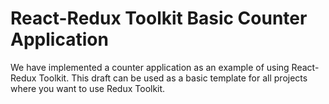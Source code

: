 # React-Redux Toolkit Basic Counter Application

We have implemented a counter application as an example of using React-Redux Toolkit. This draft can be used as a basic template for all projects where you want to use Redux Toolkit.
